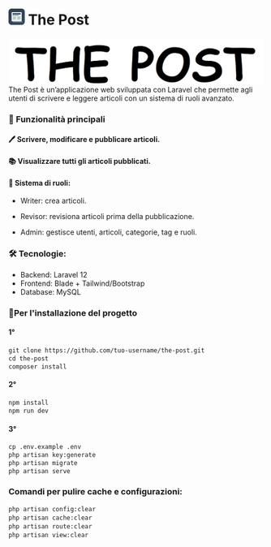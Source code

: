 # ![Dasboard](screenshots/favicon.png) The Post
![Dashboard](screenshots/the-post.png)
The Post è un’applicazione web sviluppata con Laravel che permette agli utenti di scrivere e leggere articoli con un sistema di ruoli avanzato.
### 🎯 Funzionalità principali
#### 🖊️ Scrivere, modificare e pubblicare articoli.
#### 📚 Visualizzare tutti gli articoli pubblicati.
#### 🔑 Sistema di ruoli:
- Writer: crea articoli.

- Revisor: revisiona articoli prima della pubblicazione.

- Admin: gestisce utenti, articoli, categorie, tag e ruoli.
### 🛠️ Tecnologie:
- Backend: Laravel 12
- Frontend: Blade + Tailwind/Bootstrap
- Database: MySQL
### 🚀Per l'installazione del progetto
#### 1°
```
git clone https://github.com/tuo-username/the-post.git
cd the-post
composer install
```
#### 2°
```
npm install
npm run dev
```
#### 3°
```
cp .env.example .env
php artisan key:generate
php artisan migrate 
php artisan serve
```
### Comandi per pulire cache e configurazioni:
```bash
php artisan config:clear
php artisan cache:clear
php artisan route:clear
php artisan view:clear
```
